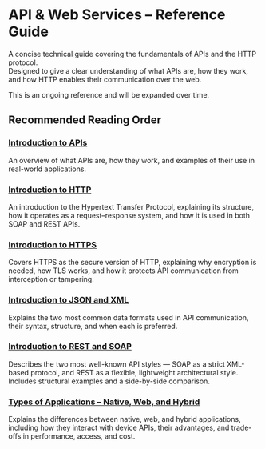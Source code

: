 # API & Web Services – Reference Guide

A concise technical guide covering the fundamentals of APIs and the HTTP protocol.  
Designed to give a clear understanding of what APIs are, how they work, and how HTTP enables their communication over the web.

This is an ongoing reference and will be expanded over time.

## Recommended Reading Order

### [Introduction to APIs](/docs/fundamentals/api.md)
An overview of what APIs are, how they work, and examples of their use in real-world applications.

### [Introduction to HTTP](HTTP_intro.md)
An introduction to the Hypertext Transfer Protocol, explaining its structure, how it operates as a request–response system, and how it is used in both SOAP and REST APIs.

### [Introduction to HTTPS](/docs/fundamentals/https.md)
Covers HTTPS as the secure version of HTTP, explaining why encryption is needed, how TLS works, and how it protects API communication from interception or tampering.

### [Introduction to JSON and XML](/docs/fundamentals/json-xml.md)
Explains the two most common data formats used in API communication, their syntax, structure, and when each is preferred.

### [Introduction to REST and SOAP](/docs/fundamentals/rest-soap.md)
Describes the two most well-known API styles — SOAP as a strict XML-based protocol, and REST as a flexible, lightweight architectural style. Includes structural examples and a side-by-side comparison.

### [Types of Applications – Native, Web, and Hybrid](/docs/applications/types-of-applications.md)
Explains the differences between native, web, and hybrid applications, including how they interact with device APIs, their advantages, and trade-offs in performance, access, and cost.